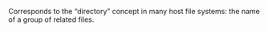  



Corresponds to the “directory” concept in many host file systems: the name of a group of related files. 



